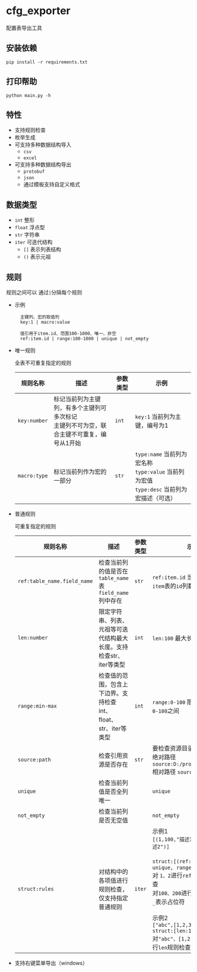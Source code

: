 # cfg_exporter
配置表导出工具

安装依赖
------
    pip install -r requirements.txt

打印帮助
------
    python main.py -h
特性
----
* 支持规则检查
* 枚举生成
* 可支持多种数据结构导入
    * `csv`
    * `excel`
* 可支持多种数据结构导出
    * `protobuf`
    * `json`
    * 通过模板支持自定义格式

数据类型
----
* `int` 整形
* `float` 浮点型
* `str` 字符串
* `iter` 可迭代结构
    * `[]` 表示列表结构
    * `()` 表示元祖

规则
---
规则之间可以 通过`|`分隔每个规则

* 示例

        主键列、宏的取值列
        key:1 | macro:value
        
        值引用于item.id、范围100-1000、唯一、非空
        ref:item.id | range:100-1000 | unique | not_empty

* 唯一规则

    全表不可重复指定的规则
    
    | 规则名称 | 描述 | 参数类型 | 示例 |
    | ------- | ----|  ------ | --- |
    | `key:number` | 标记当前列为主键列，有多个主键列可多次标记<br/>主键列不可为空，联合主键不可重复，编号从1开始 | `int` | `key:1` 当前列为主键，编号为1 |
    | `macro:type` | 标记当前列作为宏的一部分                                     | `str` | `type:name` 当前列为宏名称<br/>`type:value` 当前列为宏值<br/>`type:desc` 当前列为宏描述（可选） |
    
* 普通规则

  可重复指定的规则

  | 规则名称                      | 描述                                                      | 参数类型 | 示例                                                                                         |
  | --------------------------- | --------------------------------------------------------- | -------- | ----------------------------------------------------------------------------------------- |
  | `ref:table_name.field_name` | 检查当前列的值是否在`table_name` 表 `field_name` 列中存在       | `str`    | `ref:item.id` 当前列值引用自`item`表的`id`列数据                                               |
  | `len:number`                | 限定字符串、列表、元祖等可迭代结构最大长度。支持检查str、iter等类型   | `int`    | `len:100` 最大长度为`100`                                                                   |
  | `range:min-max`             | 检查值的范围，包含上下边界。支持检查int、float、str、iter等类型     | `int`    | `range:0-100` 限定取值范围在`0-100`之间                                                      |
  | `source:path`               | 检查引用资源是否存在                                          | `str`    | 要检查资源目录的路径<br/>绝对路径`source:D:/project/source/ui`<br/>相对路径 `source:source/ui`   |
  | `unique`                    | 检查当前列值是否全列唯一                                       |          | `unique`                                                                                  |
  | `not_empty`                 | 检查当前列是否无空值                                          |          | `not_empty`                                                                               |
  | `struct:rules`              | 对结构中的各项值进行规则检查，仅支持指定普通规则                    | `iter`   | 示例1<br/>`[(1,100,"描述1"),(2,200,"描述2")]`<br/><br/>`struct:[(ref:item.id｜unique, range:0-10000, _)]`<br/>对 `1、2`进行`ref`、`unique`规则检查<br/>对`100、200`进行`range`规则检查<br/>`_`表示占位符<br/><br/>示例2<br/>`["abc",[1,2,3],(4,5,6)]`<br/>`struct:[len:10]`<br/>对`"abc"、[1,2,3]、(4,5,6)` 进行`len`规则检查 |

- 支持右键菜单导出（windows）


